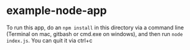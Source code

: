 # example-node-app

To run this app, do an `npm install` in this directory via a command line (Terminal on mac, gitbash or cmd.exe on windows), and then run `node index.js`. You can quit it via ctrl+c
